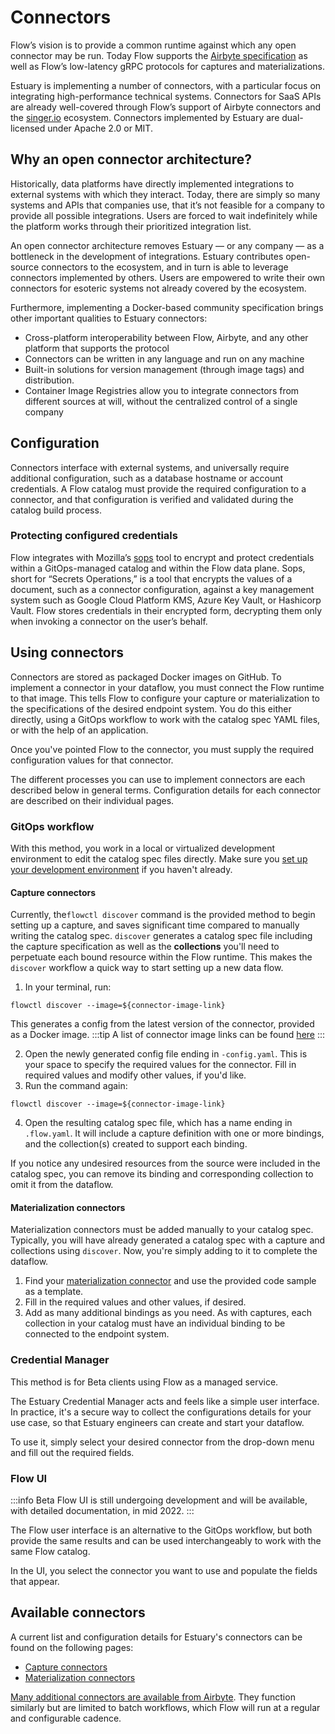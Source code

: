 # Connectors

Flow’s vision is to provide a common runtime against which any open connector may be run. Today Flow supports the [Airbyte specification](https://docs.airbyte.io/understanding-airbyte/airbyte-specification) as well as Flow’s low-latency gRPC protocols for captures and materializations.

Estuary is implementing a number of connectors, with a particular focus on integrating high-performance technical systems.
Connectors for SaaS APIs are already well-covered through Flow’s support of Airbyte connectors and the [singer.io](https://www.singer.io) ecosystem. Connectors implemented by Estuary are dual-licensed under Apache 2.0 or MIT.

## Why an open connector architecture?

Historically, data platforms have directly implemented integrations to external systems with which they interact. Today, there are simply so many systems and APIs that companies use, that it’s not feasible for a company to provide all possible integrations. Users are forced to wait indefinitely while the platform works through their prioritized integration list.

An open connector architecture removes Estuary — or any company — as a bottleneck in the development of integrations. Estuary contributes open-source connectors to the ecosystem, and in turn is able to leverage connectors implemented by others. Users are empowered to write their own connectors for esoteric systems not already covered by the ecosystem.

Furthermore, implementing a Docker-based community specification brings other important qualities to Estuary connectors:

* Cross-platform interoperability between Flow, Airbyte, and any other platform that supports the protocol
* Connectors can be written in any language and run on any machine
* Built-in solutions for version management (through image tags) and distribution.
* Container Image Registries allow you to integrate connectors from different sources at will, without the centralized control of a single company

## Configuration

Connectors interface with external systems, and universally require additional configuration, such as a database hostname or account credentials. A Flow catalog must provide the required configuration to a connector, and that configuration is verified and validated during the catalog build process.

### Protecting configured credentials

Flow integrates with Mozilla’s [sops](https://github.com/mozilla/sops) tool to encrypt and protect credentials within a GitOps-managed catalog and within the Flow data plane. Sops, short for “Secrets Operations,” is a tool that encrypts the values of a document, such as a connector configuration, against a key management system such as Google Cloud Platform KMS, Azure Key Vault, or Hashicorp Vault. Flow stores credentials in their encrypted form, decrypting them only when invoking a connector on the user’s behalf.

## Using connectors
Connectors are stored as packaged Docker images on GitHub. To implement a connector in your dataflow, you must connect the Flow runtime to that image. This tells Flow to configure your capture or materialization to the specifications of the desired endpoint system. You do this either directly, using a GitOps workflow to work with the catalog spec YAML files, or with the help of an application.

Once you've pointed Flow to the connector, you must supply the required configuration values for that connector.

The different processes you can use to implement connectors are each described below in general terms. Configuration details for each connector are described on their individual pages.

### GitOps workflow
With this method, you work in a local or virtualized development environment to edit the catalog spec files directly. Make sure you [set up your development environment](../../getting-started/installation.md) if you haven't already.

#### Capture connectors
Currently, the`flowctl discover` command is the provided method to begin setting up a capture, and saves significant time
compared to manually writing the catalog spec. `discover` generates a catalog spec file including the capture specification as well as the
**collections** you'll need to perpetuate each bound resource within the Flow runtime. This makes the `discover` workflow a quick way to start setting up a new data flow.

1. In your terminal, run:
```console
flowctl discover --image=${connector-image-link}
```
This generates a config from the latest version of the connector, provided as a Docker image.
:::tip
A list of connector image links can be found [here](./capture-connectors/README.md)
:::

2. Open the newly generated config file ending in `-config.yaml`. This is your space to specify the required values for the connector. Fill in required values and modify other values, if you'd like.
3. Run the command again:
```console
flowctl discover --image=${connector-image-link}
```
4. Open the resulting catalog spec file, which has a name ending in `.flow.yaml`.
It will include a capture definition with one or more bindings, and the collection(s) created to support each binding.

If you notice any undesired resources from the source were included in the catalog spec, you can remove its binding and corresponding collection to omit it from the dataflow.

#### Materialization connectors
Materialization connectors must be added manually to your catalog spec. Typically, you will have already generated a catalog spec with a capture and collections using `discover`. Now, you're simply adding to it to complete the dataflow.

1. Find your [materialization connector](./materialization-connectors/README.md) and use the provided code sample as a template.
2. Fill in the required values and other values, if desired.
3. Add as many additional bindings as you need. As with captures, each collection in your catalog must have an individual binding to be connected to the endpoint system.

### Credential Manager

This method is for Beta clients using Flow as a managed service.

The Estuary Credential Manager acts and feels like a simple user interface. In practice, it's a secure way to collect the configurations details for your use case, so that Estuary engineers can create and start your dataflow.

To use it, simply select your desired connector from the drop-down menu and fill out the required fields.

### Flow UI

:::info Beta
Flow UI is still undergoing development and will be available, with detailed documentation, in mid 2022.
:::

The Flow user interface is an alternative to the GitOps workflow, but both provide the same results and can be used interchangeably to work with the same Flow catalog.

In the UI, you select the connector you want to use and populate the fields that appear.

## Available connectors

A current list and configuration details for Estuary's connectors can be found on the following pages:
* [Capture connectors](./capture-connectors/)
* [Materialization connectors](./materialization-connectors/)

[Many additional connectors are available from Airbyte](https://airbyte.io/connectors). They function similarly but are limited to batch workflows, which Flow will run at a regular and configurable cadence.
